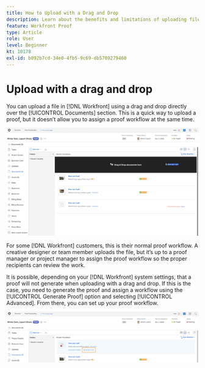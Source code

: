 ```yaml
---
title: How to Upload with a Drag and Drop
description: Learn about the benefits and limitations of uploading files into [!DNL  ] using a drag and drop.
feature: Workfront Proof
type: Article
role: User
level: Beginner
kt: 10178
exl-id: b092b7cd-34e0-4fb5-9c69-db5709279460
---
```

# Upload with a drag and drop

You can upload a file in [!DNL Workfront] using a drag and drop directly over the [!UICONTROL Documents] section. This is a quick way to upload a proof, but it doesn’t allow you to assign a proof workflow at the same time.

![An image of the [!UICONTROL Documents] area in an [!DNL  ] project with the cursor hovering over the documents list and the [!UICONTROL Drag & Drop documents here] message visible.](assets/drag-and-drop-1.png)

For some [!DNL Workfront] customers, this is their normal proof workflow. A creative designer or team member uploads the file, but it’s up to a proof manager or project manager to assign the proof workflow so the proper recipients can review the work.

It is possible, depending on your [!DNL Workfront] system settings, that a proof will not generate when uploading with a drag and drop. If this is the case, you need to generate the proof and assign a workflow using the [!UICONTROL Generate Proof] option and selecting [!UICONTROL Advanced]. From there, you can set up your proof workflow.

![An image of the [!UICONTROL Documents] area in an [!DNL  ] project with [!UICONTROL Generate Proof] highlighted.](assets/drag-and-drop-2.png)
